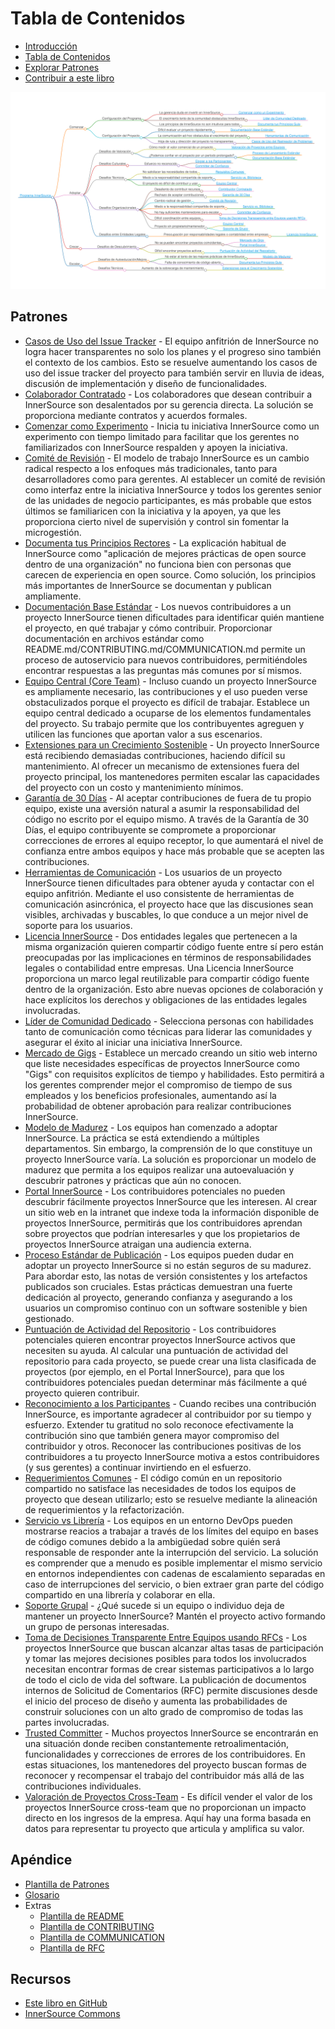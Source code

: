 # Tabla de Contenidos

<!--
Do not edit toc.md directly!!!
Instead edit toc_template.md
-->

<!--
  NOTE:
  Paths in here are relative to this file, and not relative to the root specified in .gitbook.yaml.
-->

* [Introducción](./introduction.md)
* [Tabla de Contenidos](./toc.md)
* [Explorar Patrones](./explore-patterns.md)
* [Contribuir a este libro](./contribute.md)

![Mapa Mental de InnerSource Patterns](../../pattern-categorization/es/innersource-program-mind-map.png)

## Patrones <a id="p"></a>

* [Casos de Uso del Issue Tracker](../../translation/es/patterns/issue-tracker.md) - El equipo anfitrión de InnerSource no logra hacer transparentes no solo los planes y el progreso sino también el contexto de los cambios. Esto se resuelve aumentando los casos de uso del issue tracker del proyecto para también servir en lluvia de ideas, discusión de implementación y diseño de funcionalidades.
* [Colaborador Contratado](../../translation/es/patterns/contracted-contributor.md) - Los colaboradores que desean contribuir a InnerSource son desalentados por su gerencia directa. La solución se proporciona mediante contratos y acuerdos formales.
* [Comenzar como Experimento](../../translation/es/patterns/start-as-experiment.md) - Inicia tu iniciativa InnerSource como un experimento con tiempo limitado para facilitar que los gerentes no familiarizados con InnerSource respalden y apoyen la iniciativa.
* [Comité de Revisión](../../translation/es/patterns/review-committee.md) - El modelo de trabajo InnerSource es un cambio radical respecto a los enfoques más tradicionales, tanto para desarrolladores como para gerentes. Al establecer un comité de revisión como interfaz entre la iniciativa InnerSource y todos los gerentes senior de las unidades de negocio participantes, es más probable que estos últimos se familiaricen con la iniciativa y la apoyen, ya que les proporciona cierto nivel de supervisión y control sin fomentar la microgestión.
* [Documenta tus Principios Rectores](../../translation/es/patterns/document-your-guiding-principles.md) - La explicación habitual de InnerSource como "aplicación de mejores prácticas de open source dentro de una organización" no funciona bien con personas que carecen de experiencia en open source. Como solución, los principios más importantes de InnerSource se documentan y publican ampliamente.
* [Documentación Base Estándar](../../translation/es/patterns/base-documentation.md) - Los nuevos contribuidores a un proyecto InnerSource tienen dificultades para identificar quién mantiene el proyecto, en qué trabajar y cómo contribuir. Proporcionar documentación en archivos estándar como README.md/CONTRIBUTING.md/COMMUNICATION.md permite un proceso de autoservicio para nuevos contribuidores, permitiéndoles encontrar respuestas a las preguntas más comunes por sí mismos.
* [Equipo Central (Core Team)](../../translation/es/patterns/core-team.md) - Incluso cuando un proyecto InnerSource es ampliamente necesario, las contribuciones y el uso pueden verse obstaculizados porque el proyecto es difícil de trabajar. Establece un equipo central dedicado a ocuparse de los elementos fundamentales del proyecto. Su trabajo permite que los contribuyentes agreguen y utilicen las funciones que aportan valor a sus escenarios.
* [Extensiones para un Crecimiento Sostenible](../../translation/es/patterns/extensions-for-sustainable-growth.md) - Un proyecto InnerSource está recibiendo demasiadas contribuciones, haciendo difícil su mantenimiento. Al ofrecer un mecanismo de extensiones fuera del proyecto principal, los mantenedores permiten escalar las capacidades del proyecto con un costo y mantenimiento mínimos.
* [Garantía de 30 Días](../../translation/es/patterns/30-day-warranty.md) - Al aceptar contribuciones de fuera de tu propio equipo, existe una aversión natural a asumir la responsabilidad del código no escrito por el equipo mismo. A través de la Garantía de 30 Días, el equipo contribuyente se compromete a proporcionar correcciones de errores al equipo receptor, lo que aumentará el nivel de confianza entre ambos equipos y hace más probable que se acepten las contribuciones.
* [Herramientas de Comunicación](../../translation/es/patterns/communication-tooling.md) - Los usuarios de un proyecto InnerSource tienen dificultades para obtener ayuda y contactar con el equipo anfitrión. Mediante el uso consistente de herramientas de comunicación asincrónica, el proyecto hace que las discusiones sean visibles, archivadas y buscables, lo que conduce a un mejor nivel de soporte para los usuarios.
* [Licencia InnerSource](../../translation/es/patterns/innersource-license.md) - Dos entidades legales que pertenecen a la misma organización quieren compartir código fuente entre sí pero están preocupadas por las implicaciones en términos de responsabilidades legales o contabilidad entre empresas. Una Licencia InnerSource proporciona un marco legal reutilizable para compartir código fuente dentro de la organización. Esto abre nuevas opciones de colaboración y hace explícitos los derechos y obligaciones de las entidades legales involucradas.
* [Líder de Comunidad Dedicado](../../translation/es/patterns/dedicated-community-leader.md) - Selecciona personas con habilidades tanto de comunicación como técnicas para liderar las comunidades y asegurar el éxito al iniciar una iniciativa InnerSource.
* [Mercado de Gigs](../../translation/es/patterns/gig-marketplace.md) - Establece un mercado creando un sitio web interno que liste necesidades específicas de proyectos InnerSource como "Gigs" con requisitos explícitos de tiempo y habilidades. Esto permitirá a los gerentes comprender mejor el compromiso de tiempo de sus empleados y los beneficios profesionales, aumentando así la probabilidad de obtener aprobación para realizar contribuciones InnerSource.
* [Modelo de Madurez](../../translation/es/patterns/maturity-model.md) - Los equipos han comenzado a adoptar InnerSource. La práctica se está extendiendo a múltiples departamentos. Sin embargo, la comprensión de lo que constituye un proyecto InnerSource varía. La solución es proporcionar un modelo de madurez que permita a los equipos realizar una autoevaluación y descubrir patrones y prácticas que aún no conocen.
* [Portal InnerSource](../../translation/es/patterns/innersource-portal.md) - Los contribuidores potenciales no pueden descubrir fácilmente proyectos InnerSource que les interesen. Al crear un sitio web en la intranet que indexe toda la información disponible de proyectos InnerSource, permitirás que los contribuidores aprendan sobre proyectos que podrían interesarles y que los propietarios de proyectos InnerSource atraigan una audiencia externa.
* [Proceso Estándar de Publicación](../../translation/es/patterns/release-process.md) - Los equipos pueden dudar en adoptar un proyecto InnerSource si no están seguros de su madurez. Para abordar esto, las notas de versión consistentes y los artefactos publicados son cruciales. Estas prácticas demuestran una fuerte dedicación al proyecto, generando confianza y asegurando a los usuarios un compromiso continuo con un software sostenible y bien gestionado.
* [Puntuación de Actividad del Repositorio](../../translation/es/patterns/repository-activity-score.md) - Los contribuidores potenciales quieren encontrar proyectos InnerSource activos que necesiten su ayuda. Al calcular una puntuación de actividad del repositorio para cada proyecto, se puede crear una lista clasificada de proyectos (por ejemplo, en el Portal InnerSource), para que los contribuidores potenciales puedan determinar más fácilmente a qué proyecto quieren contribuir.
* [Reconocimiento a los Participantes](../../translation/es/patterns/praise-participants.md) - Cuando recibes una contribución InnerSource, es importante agradecer al contribuidor por su tiempo y esfuerzo. Extender tu gratitud no solo reconoce efectivamente la contribución sino que también genera mayor compromiso del contribuidor y otros. Reconocer las contribuciones positivas de los contribuidores a tu proyecto InnerSource motiva a estos contribuidores (y sus gerentes) a continuar invirtiendo en el esfuerzo.
* [Requerimientos Comunes](../../translation/es/patterns/common-requirements.md) - El código común en un repositorio compartido no satisface las necesidades de todos los equipos de proyecto que desean utilizarlo; esto se resuelve mediante la alineación de requerimientos y la refactorización.
* [Servicio vs Librería](../../translation/es/patterns/service-vs-library.md) - Los equipos en un entorno DevOps pueden mostrarse reacios a trabajar a través de los límites del equipo en bases de código comunes debido a la ambigüedad sobre quién será responsable de responder ante la interrupción del servicio. La solución es comprender que a menudo es posible implementar el mismo servicio en entornos independientes con cadenas de escalamiento separadas en caso de interrupciones del servicio, o bien extraer gran parte del código compartido en una librería y colaborar en ella.
* [Soporte Grupal](../../translation/es/patterns/group-support.md) - ¿Qué sucede si un equipo o individuo deja de mantener un proyecto InnerSource? Mantén el proyecto activo formando un grupo de personas interesadas.
* [Toma de Decisiones Transparente Entre Equipos usando RFCs](../../translation/es/patterns/transparent-cross-team-decision-making-using-rfcs.md) - Los proyectos InnerSource que buscan alcanzar altas tasas de participación y tomar las mejores decisiones posibles para todos los involucrados necesitan encontrar formas de crear sistemas participativos a lo largo de todo el ciclo de vida del software. La publicación de documentos internos de Solicitud de Comentarios (RFC) permite discusiones desde el inicio del proceso de diseño y aumenta las probabilidades de construir soluciones con un alto grado de compromiso de todas las partes involucradas.
* [Trusted Committer](../../translation/es/patterns/trusted-committer.md) - Muchos proyectos InnerSource se encontrarán en una situación donde reciben constantemente retroalimentación, funcionalidades y correcciones de errores de los contribuidores. En estas situaciones, los mantenedores del proyecto buscan formas de reconocer y recompensar el trabajo del contribuidor más allá de las contribuciones individuales.
* [Valoración de Proyectos Cross-Team](../../translation/es/patterns/crossteam-project-valuation.md) - Es difícil vender el valor de los proyectos InnerSource cross-team que no proporcionan un impacto directo en los ingresos de la empresa. Aquí hay una forma basada en datos para representar tu proyecto que articula y amplifica su valor.

## Apéndice

* [Plantilla de Patrones](../../meta/pattern-template.md)
* [Glosario](../../meta/glossary.md)
* Extras
  * [Plantilla de README](../../translation/es/templates/README-template.md)
  * [Plantilla de CONTRIBUTING](../../translation/es/templates/CONTRIBUTING-template.md)
  * [Plantilla de COMMUNICATION](../../translation/es/templates/COMMUNICATION-template.md)
  * [Plantilla de RFC](../../translation/es/templates/rfc.md)

## Recursos

* [Este libro en GitHub](https://github.com/InnerSourceCommons/InnerSourcePatterns)
* [InnerSource Commons](http://innersourcecommons.org)
